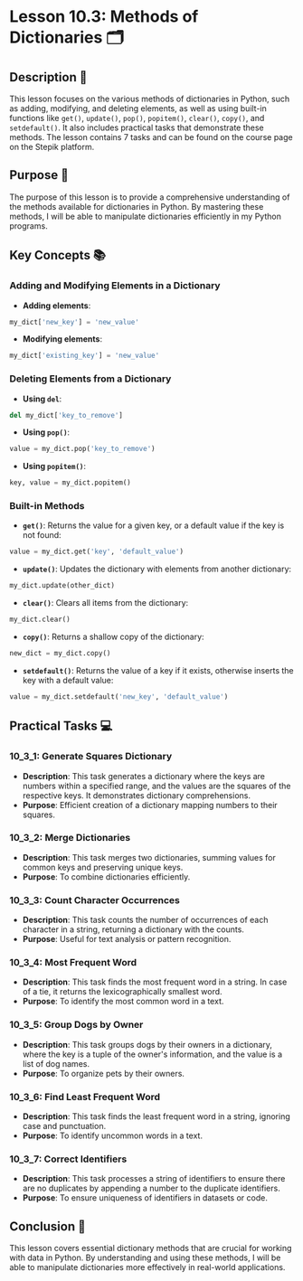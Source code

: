 # Lesson 10.3: Methods of Dictionaries 🗂️

## Description 📝

This lesson focuses on the various methods of dictionaries in Python, such as adding, modifying, and deleting elements, as well as using built-in functions like `get()`, `update()`, `pop()`, `popitem()`, `clear()`, `copy()`, and `setdefault()`. It also includes practical tasks that demonstrate these methods. The lesson contains 7 tasks and can be found on the course page on the Stepik platform.

## Purpose 🎯

The purpose of this lesson is to provide a comprehensive understanding of the methods available for dictionaries in Python. By mastering these methods, I will be able to manipulate dictionaries efficiently in my Python programs.

## Key Concepts 📚

### Adding and Modifying Elements in a Dictionary

-   **Adding elements**:

```python
my_dict['new_key'] = 'new_value'
```

-   **Modifying elements**:

```python
my_dict['existing_key'] = 'new_value'
```

### Deleting Elements from a Dictionary

-   **Using `del`**:

```python
del my_dict['key_to_remove']
```

-   **Using `pop()`**:

```python
value = my_dict.pop('key_to_remove')
```

-   **Using `popitem()`**:

```python
key, value = my_dict.popitem()
```

### Built-in Methods

-   **`get()`**: Returns the value for a given key, or a default value if the key is not found:

```python
value = my_dict.get('key', 'default_value')
```

-   **`update()`**: Updates the dictionary with elements from another dictionary:

```python
my_dict.update(other_dict)
```

-   **`clear()`**: Clears all items from the dictionary:

```python
my_dict.clear()
```

-   **`copy()`**: Returns a shallow copy of the dictionary:

```python
new_dict = my_dict.copy()
```

-   **`setdefault()`**: Returns the value of a key if it exists, otherwise inserts the key with a default value:

```python
value = my_dict.setdefault('new_key', 'default_value')
```

## Practical Tasks 💻

### 10_3_1: Generate Squares Dictionary

-   **Description**: This task generates a dictionary where the keys are numbers within a specified range, and the values are the squares of the respective keys. It demonstrates dictionary comprehensions.
-   **Purpose**: Efficient creation of a dictionary mapping numbers to their squares.

### 10_3_2: Merge Dictionaries

-   **Description**: This task merges two dictionaries, summing values for common keys and preserving unique keys.
-   **Purpose**: To combine dictionaries efficiently.

### 10_3_3: Count Character Occurrences

-   **Description**: This task counts the number of occurrences of each character in a string, returning a dictionary with the counts.
-   **Purpose**: Useful for text analysis or pattern recognition.

### 10_3_4: Most Frequent Word

-   **Description**: This task finds the most frequent word in a string. In case of a tie, it returns the lexicographically smallest word.
-   **Purpose**: To identify the most common word in a text.

### 10_3_5: Group Dogs by Owner

-   **Description**: This task groups dogs by their owners in a dictionary, where the key is a tuple of the owner's information, and the value is a list of dog names.
-   **Purpose**: To organize pets by their owners.

### 10_3_6: Find Least Frequent Word

-   **Description**: This task finds the least frequent word in a string, ignoring case and punctuation.
-   **Purpose**: To identify uncommon words in a text.

### 10_3_7: Correct Identifiers

-   **Description**: This task processes a string of identifiers to ensure there are no duplicates by appending a number to the duplicate identifiers.
-   **Purpose**: To ensure uniqueness of identifiers in datasets or code.

## Conclusion 🚀

This lesson covers essential dictionary methods that are crucial for working with data in Python. By understanding and using these methods, I will be able to manipulate dictionaries more effectively in real-world applications.
